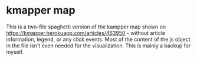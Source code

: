 # kmapper map

This is a two-file spaghetti version of the kampper map shown on https://kmapper.herokuapp.com/articles/463950 - without article information, legend, or any click events. Most of the content of the js object in the file isn't even needed for the visualization. This is mainly a backup for myself.
